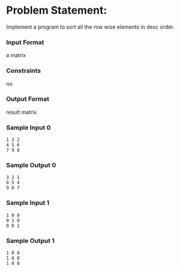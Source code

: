 # Problem Statement:

Implement a program to sort all the row wise elements in desc order.

### Input Format

a matrix

### Constraints

no

### Output Format

result matrix

### Sample Input 0
```
1 3 2
4 5 6
7 9 8
```
### Sample Output 0
```
3 2 1
6 5 4
9 8 7
```
### Sample Input 1
```
1 0 0
0 1 0
0 0 1
```
### Sample Output 1
```
1 0 0
1 0 0
1 0 0
```

